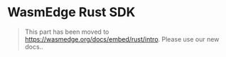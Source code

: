 # WasmEdge Rust SDK

> This part has been moved to  <https://wasmedge.org/docs/embed/rust/intro>. Please use our new docs..
